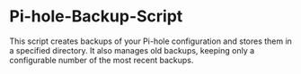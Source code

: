 # Pi-hole-Backup-Script
This script creates backups of your Pi-hole configuration and stores them in a specified directory. It also manages old backups, keeping only a configurable number of the most recent backups.
